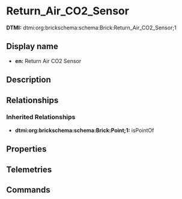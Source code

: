 # Return_Air_CO2_Sensor
**DTMI:** dtmi:org:brickschema:schema:Brick:Return_Air_CO2_Sensor;1
## Display name
- **en:** Return Air CO2 Sensor
## Description
## Relationships
### Inherited Relationships
* **dtmi:org:brickschema:schema:Brick:Point;1:** isPointOf
## Properties
## Telemetries
## Commands
